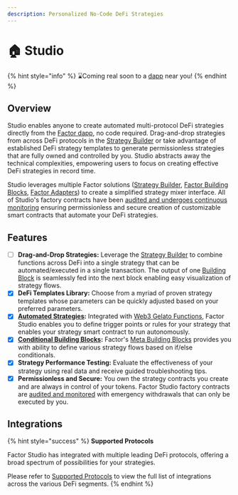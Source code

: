 ```yaml
---
description: Personalized No-Code DeFi Strategies
---
```


# 🏠 Studio

{% hint style="info" %}
:hourglass:Coming real soon to a [dapp](https://app.factor.fi/discover) near you!
{% endhint %}

## Overview

Studio enables anyone to create automated multi-protocol DeFi strategies directly from the [Factor dapp](https://app.factor.fi/), no code required. Drag-and-drop strategies from across DeFi protocols in the [Strategy Builder](strategy-builder.md) or take advantage of established DeFi strategy templates to generate permissionless strategies that are fully owned and controlled by you. Studio abstracts away the technical complexities, empowering users to focus on creating effective DeFi strategies in record time.

Studio leverages multiple Factor solutions ([Strategy Builder](strategy-builder.md), [Factor Building Blocks](broken-reference), [Factor Adapters](broken-reference)) to create a simplified strategy mixer interface. All of Studio's factory contracts have been [audited and undergoes continuous monitoring](broken-reference) ensuring permissionless and secure creation of customizable smart contracts that automate your DeFi strategies.&#x20;

## Features

* [ ] **Drag-and-Drop Strategies:** Leverage the [Strategy Builder](strategy-builder.md) to combine functions across DeFi into a single strategy that can be automated/executed in a single transaction. The output of one [Building Block](broken-reference) is seamlessly fed into the next block enabling easy visualization of strategy flows.
* [x] **DeFi Templates Library:** Choose from a myriad of proven strategy templates whose parameters can be quickly adjusted based on your preferred parameters.
* [x] [**Automated Strategies**](factor-studio/automated-strategies.md)**:** Integrated with [Web3 Gelato Functions](https://docs.gelato.network/web3-services/web3-functions), Factor Studio enables you to define trigger points or rules for your strategy that enables your strategy smart contract to run autonomously.
* [x] [**Conditional Building Blocks**](factor-studio/conditional-strategies.md)**:** Factor's [Meta Building Blocks](../factor-building-blocks/factor-building-blocks.md#conditional-blocks) provides you with ability to define various strategy flows based on if/else conditionals.&#x20;
* [x] **Strategy Performance Testing:** Evaluate the effectiveness of your strategy using real data and receive guided troubleshooting tips.
* [x] **Permissionless and Secure:** You own the strategy contracts you create and are always in control of your tokens. Factor Studio factory contracts are [audited and monitored](broken-reference) with emergency withdrawals that can only be executed by you.

## Integrations

{% hint style="success" %}
**Supported Protocols**

Factor Studio has integrated with multiple leading DeFi protocols, offering a broad spectrum of possibilities for your strategies.

Please refer to [Supported Protocols](../getting-started/supported-protocols.md) to view the full list of integrations across the various DeFi segments.
{% endhint %}
